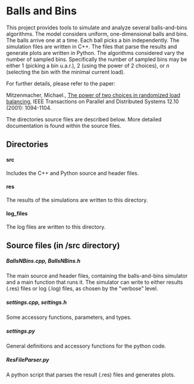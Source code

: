 # Balls and Bins

This project provides tools to simulate and analyze several balls-and-bins algorithms. 
The model considers uniform, one-dimensional balls and bins. The balls arrive one at a time. Each ball picks a bin independently.
The simulation files are written in C++. The files that parse the results and generate plots are written in Python.
The algorithms considered vary the number of sampled bins. Specifically the number of sampled bins may be either 1 (picking a bin u.a.r.), 2 (using the power of 2 choices), or $n$ (selecting the bin with the minimal current load). 

For further details, please refer to the paper:

Mitzenmacher, Michael., [The power of two choices in randomized load balancing](https://citeseerx.ist.psu.edu/document?repid=rep1&type=pdf&doi=2b5c5a64a4403f3f22ed7f7170e3a559e0687443), IEEE Transactions on Parallel and Distributed Systems 12.10 (2001): 1094-1104.

The directories source files are described below. More detailed documentation is found within the source files.

## Directories

#### src
Includes the C++ and Python source and header files.

#### res
The results of the simulations are written to this directory.

#### log_files
The log files are written to this directory.

## Source files (in /src directory)

##### BallsNBins.cpp, BallsNBins.h #
The main source and header files, containing the balls-and-bins simulator and a main function that runs it.
The simulator can write to either results (.res) files or log (.log) files, as chosen by the "verbose" level. 

##### settings.cpp, settings.h # 
Some accessory functions, parameters, and types.

##### settings.py
General definitions and accessory functions for the python code.

##### ResFileParser.py
A python script that parses the result (.res) files and generates plots.